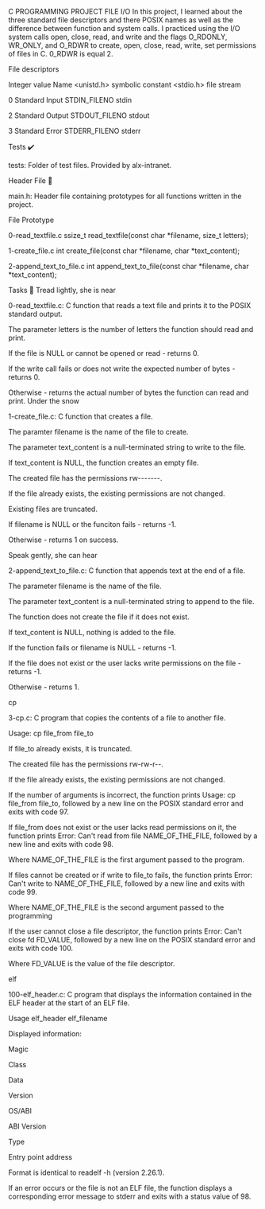 C PROGRAMMING PROJECT FILE I/O
In this project, I learned about the three standard file descriptors and there POSIX names as well as the difference between function and system calls. I practiced using the I/O system calls open, close, read, and write and the flags O_RDONLY, WR_ONLY, and O_RDWR to create, open, close, read, write, set permissions of files in C. 0_RDWR is equal 2.

File descriptors

Integer value Name <unistd.h> symbolic constant <stdio.h> file stream

0 Standard Input STDIN_FILENO stdin

2 Standard Output STDOUT_FILENO stdout

3 Standard Error STDERR_FILENO stderr

Tests ✔️

tests: Folder of test files. Provided by alx-intranet.

Header File 📁

main.h: Header file containing prototypes for all functions written in the project.

File Prototype

0-read_textfile.c ssize_t read_textfile(const char *filename, size_t letters);

1-create_file.c int create_file(const char *filename, char *text_content);

2-append_text_to_file.c int append_text_to_file(const char *filename, char *text_content);

Tasks 📃
Tread lightly, she is near

0-read_textfile.c: C function that reads a text file and prints it to the POSIX standard output.

The parameter letters is the number of letters the function should read and print.

If the file is NULL or cannot be opened or read - returns 0.

If the write call fails or does not write the expected number of bytes - returns 0.

Otherwise - returns the actual number of bytes the function can read and print.
Under the snow

1-create_file.c: C function that creates a file.

The paramter filename is the name of the file to create.

The parameter text_content is a null-terminated string to write to the file.

If text_content is NULL, the function creates an empty file.

The created file has the permissions rw-------.

If the file already exists, the existing permissions are not changed.

Existing files are truncated.

If filename is NULL or the funciton fails - returns -1.

Otherwise - returns 1 on success.

Speak gently, she can hear

2-append_text_to_file.c: C function that appends text at the end of a file.

The parameter filename is the name of the file.

The parameter text_content is a null-terminated string to append to the file.

The function does not create the file if it does not exist.

If text_content is NULL, nothing is added to the file.

If the function fails or filename is NULL - returns -1.

If the file does not exist or the user lacks write permissions on the file - returns -1.

Otherwise - returns 1.

cp

3-cp.c: C program that copies the contents of a file to another file.

Usage: cp file_from file_to

If file_to already exists, it is truncated.

The created file has the permissions rw-rw-r--.

If the file already exists, the existing permissions are not changed.

If the number of arguments is incorrect, the function prints Usage: cp file_from file_to, followed by a new line on the POSIX standard error and exits with code 97.

If file_from does not exist or the user lacks read permissions on it, the function prints Error: Can't read from file NAME_OF_THE_FILE, followed by a new line and exits with code 98.

Where NAME_OF_THE_FILE is the first argument passed to the program.

If files cannot be created or if write to file_to fails, the function prints Error: Can't write to NAME_OF_THE_FILE, followed by a new line and exits with code 99.

Where NAME_OF_THE_FILE is the second argument passed to the programming

If the user cannot close a file descriptor, the function prints Error: Can't close fd FD_VALUE, followed by a new line on the POSIX standard error and exits with code 100.

Where FD_VALUE is the value of the file descriptor.

elf

100-elf_header.c: C program that displays the information contained in the ELF header at the start of an ELF file.

Usage elf_header elf_filename

Displayed information:

Magic

Class

Data

Version

OS/ABI

ABI Version

Type

Entry point address

Format is identical to readelf -h (version 2.26.1).

If an error occurs or the file is not an ELF file, the function displays a corresponding error message to stderr and exits with a status value of 98.
